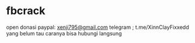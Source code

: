 # fbcrack
open donasi
paypal: xenji795@gmail.com
telegram ; t.me/XinnClayFixxedd
yang belum tau caranya bisa hubungi langsung 
